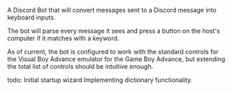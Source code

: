 A Discord Bot that will convert messages sent to a Discord message into keyboard inputs.

The bot will parse every message it sees and press a button on the host's computer if it matches with a keyword.

As of current, the bot is configured to work with the standard controls for the Visual Boy Advance emulator for the Game Boy Advance, but extending the total list of controls should be intuitive enough.

todo:
Initial startup wizard
Implementing dictionary functionality.
